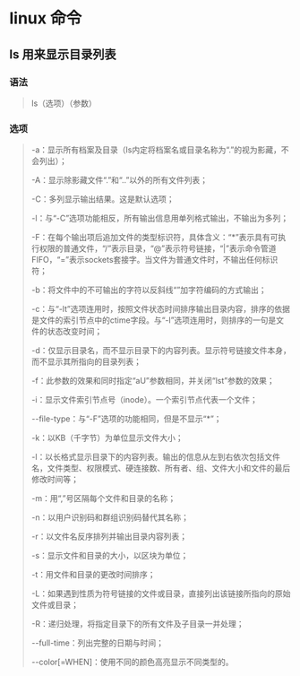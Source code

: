 # linux 命令

## ls 用来显示目录列表

### 语法

>ls（选项）（参数）

### 选项

<blockquote>
-a：显示所有档案及目录（ls内定将档案名或目录名称为“.”的视为影藏，不会列出）；

-A：显示除影藏文件“.”和“..”以外的所有文件列表；

-C：多列显示输出结果。这是默认选项；

-l：与“-C”选项功能相反，所有输出信息用单列格式输出，不输出为多列；

-F：在每个输出项后追加文件的类型标识符，具体含义：“*”表示具有可执行权限的普通文件，“/”表示目录，“@”表示符号链接，“|”表示命令管道FIFO，“=”表示sockets套接字。当文件为普通文件时，不输出任何标识符；

-b：将文件中的不可输出的字符以反斜线“”加字符编码的方式输出；

-c：与“-lt”选项连用时，按照文件状态时间排序输出目录内容，排序的依据是文件的索引节点中的ctime字段。与“-l”选项连用时，则排序的一句是文件的状态改变时间；

-d：仅显示目录名，而不显示目录下的内容列表。显示符号链接文件本身，而不显示其所指向的目录列表；

-f：此参数的效果和同时指定“aU”参数相同，并关闭“lst”参数的效果；

-i：显示文件索引节点号（inode）。一个索引节点代表一个文件；

--file-type：与“-F”选项的功能相同，但是不显示“*”；

-k：以KB（千字节）为单位显示文件大小；

-l：以长格式显示目录下的内容列表。输出的信息从左到右依次包括文件
名，文件类型、权限模式、硬连接数、所有者、组、文件大小和文件的最后修改时间等；

-m：用“,”号区隔每个文件和目录的名称；

-n：以用户识别码和群组识别码替代其名称；

-r：以文件名反序排列并输出目录内容列表；

-s：显示文件和目录的大小，以区块为单位；

-t：用文件和目录的更改时间排序；

-L：如果遇到性质为符号链接的文件或目录，直接列出该链接所指向的原始文件或目录；

-R：递归处理，将指定目录下的所有文件及子目录一并处理；

--full-time：列出完整的日期与时间；

--color[=WHEN]：使用不同的颜色高亮显示不同类型的。

</blockquote>